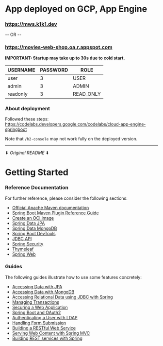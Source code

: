 # App deployed on GCP, App Engine

### https://mws.k1k1.dev

-- OR --

### https://movies-web-shop.oa.r.appspot.com

**IMPORTANT: Startup may take up to 30s due to cold start.**

| USERNAME | PASSWORD | ROLE      |
| -------- | -------- | --------- |
| user     | 3        | USER      |
| admin    | 3        | ADMIN     |
| readonly | 3        | READ_ONLY |

### About deployment

Followed these steps:  
https://codelabs.developers.google.com/codelabs/cloud-app-engine-springboot

Note that `/h2-console` may not work fully on the deployed version.

---

⬇ _Original README_ ⬇

# Getting Started

### Reference Documentation

For further reference, please consider the following sections:

- [Official Apache Maven documentation](https://maven.apache.org/guides/index.html)
- [Spring Boot Maven Plugin Reference Guide](https://docs.spring.io/spring-boot/docs/3.2.3/maven-plugin/reference/html/)
- [Create an OCI image](https://docs.spring.io/spring-boot/docs/3.2.3/maven-plugin/reference/html/#build-image)
- [Spring Data JPA](https://docs.spring.io/spring-boot/docs/3.2.3/reference/htmlsingle/index.html#data.sql.jpa-and-spring-data)
- [Spring Data MongoDB](https://docs.spring.io/spring-boot/docs/3.2.3/reference/htmlsingle/index.html#data.nosql.mongodb)
- [Spring Boot DevTools](https://docs.spring.io/spring-boot/docs/3.2.3/reference/htmlsingle/index.html#using.devtools)
- [JDBC API](https://docs.spring.io/spring-boot/docs/3.2.3/reference/htmlsingle/index.html#data.sql)
- [Spring Security](https://docs.spring.io/spring-boot/docs/3.2.3/reference/htmlsingle/index.html#web.security)
- [Thymeleaf](https://docs.spring.io/spring-boot/docs/3.2.3/reference/htmlsingle/index.html#web.servlet.spring-mvc.template-engines)
- [Spring Web](https://docs.spring.io/spring-boot/docs/3.2.3/reference/htmlsingle/index.html#web)

### Guides

The following guides illustrate how to use some features concretely:

- [Accessing Data with JPA](https://spring.io/guides/gs/accessing-data-jpa/)
- [Accessing Data with MongoDB](https://spring.io/guides/gs/accessing-data-mongodb/)
- [Accessing Relational Data using JDBC with Spring](https://spring.io/guides/gs/relational-data-access/)
- [Managing Transactions](https://spring.io/guides/gs/managing-transactions/)
- [Securing a Web Application](https://spring.io/guides/gs/securing-web/)
- [Spring Boot and OAuth2](https://spring.io/guides/tutorials/spring-boot-oauth2/)
- [Authenticating a User with LDAP](https://spring.io/guides/gs/authenticating-ldap/)
- [Handling Form Submission](https://spring.io/guides/gs/handling-form-submission/)
- [Building a RESTful Web Service](https://spring.io/guides/gs/rest-service/)
- [Serving Web Content with Spring MVC](https://spring.io/guides/gs/serving-web-content/)
- [Building REST services with Spring](https://spring.io/guides/tutorials/rest/)
